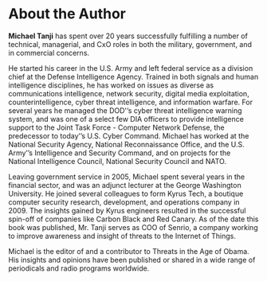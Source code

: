 # About the Author

**Michael Tanji** has spent over 20 years successfully fulfilling a number of technical, managerial, and CxO roles in both the military, government, and in commercial concerns.

He started his career in the U.S. Army and left federal service as a division chief at the Defense Intelligence Agency. Trained in both signals and human intelligence disciplines, he has worked on issues as diverse as communications intelligence, network security, digital media exploitation, counterintelligence, cyber threat intelligence, and information warfare. For several years he managed the DOD'’s cyber threat intelligence warning system, and was one of a select few DIA officers to provide intelligence support to the Joint Task Force - Computer Network Defense, the predecessor to today’’s U.S. Cyber Command. Michael has worked at the National Security Agency, National Reconnaissance Office, and the U.S. Army’’s Intelligence and Security Command, and on projects for the National Intelligence Council, National Security Council and NATO.

Leaving government service in 2005, Michael spent several years in the financial sector, and was an adjunct lecturer at the George Washington University. He joined several colleagues to form Kyrus Tech, a boutique computer security research, development, and operations company in 2009. The insights gained by Kyrus engineers resulted in the successful spin-off of companies like Carbon Black and Red Canary. As of the date this book was published, Mr. Tanji serves as COO of Senrio, a company working to improve awareness and insight of threats to the Internet of Things.

Michael is the editor of and a contributor to Threats in the Age of Obama. His insights and opinions have been published or shared in a wide range of periodicals and radio programs worldwide.
